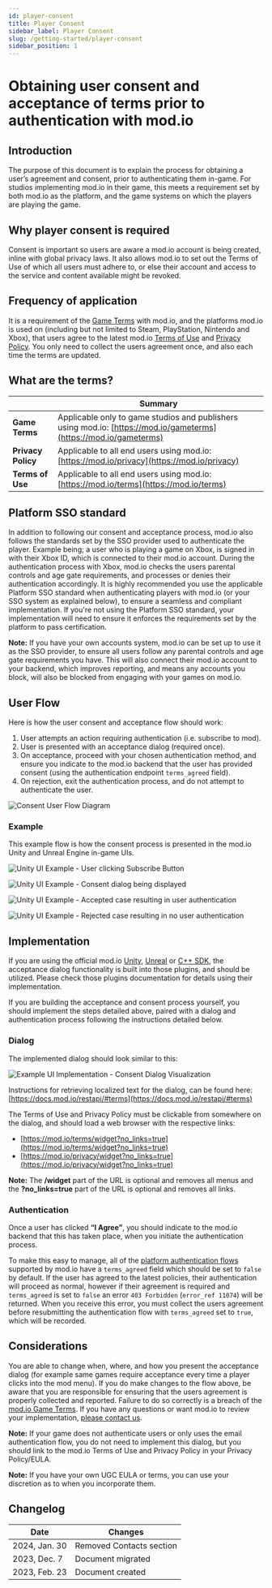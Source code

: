 ```yaml
---
id: player-consent
title: Player Consent
sidebar_label: Player Consent
slug: /getting-started/player-consent
sidebar_position: 1
---
```


# Obtaining user consent and acceptance of terms prior to authentication with mod.io

## Introduction

The purpose of this document is to explain the process for obtaining a user’s agreement and consent, prior to authenticating them in-game. For studios implementing mod.io in their game, this meets a requirement set by both mod.io as the platform, and the game systems on which the players are playing the game.

## Why player consent is required

Consent is important so users are aware a mod.io account is being created, inline with global privacy laws. It also allows mod.io to set out the Terms of Use of which all users must adhere to, or else their account and access to the service and content available might be revoked.

## Frequency of application

It is a requirement of the [Game Terms](https://mod.io/gameterms) with mod.io, and the platforms mod.io is used on (including but not limited to Steam, PlayStation, Nintendo and Xbox), that users agree to the latest mod.io [Terms of Use](https://mod.io/terms) and [Privacy Policy](https://mod.io/privacy). You only need to collect the users agreement once, and also each time the terms are updated.

## What are the terms?

|    | **Summary** |
|----|-------------|
| **Game Terms** | Applicable only to game studios and publishers using mod.io: [https://mod.io/gameterms](https://mod.io/gameterms) |
| **Privacy Policy** | Applicable to all end users using mod.io: [https://mod.io/privacy](https://mod.io/privacy) |
| **Terms of Use** | Applicable to all end users using mod.io: [https://mod.io/terms](https://mod.io/terms) |

## Platform SSO standard

In addition to following our consent and acceptance process, mod.io also follows the standards set by the SSO provider used to authenticate the player. Example being; a user who is playing a game on Xbox, is signed in with their Xbox ID, which is connected to their mod.io account. During the authentication process with Xbox, mod.io checks the users parental controls and age gate requirements, and processes or denies their authentication accordingly. It is highly recommended you use the applicable Platform SSO standard when authenticating players with mod.io (or your SSO system as explained below), to ensure a seamless and compliant implementation. If you're not using the Platform SSO standard, your implementation will need to ensure it enforces the requirements set by the platform to pass certification.

**Note:** If you have your own accounts system, mod.io can be set up to use it as the SSO provider, to ensure all users follow any parental controls and age gate requirements you have. This will also connect their mod.io account to your backend, which improves reporting, and means any accounts you block, will also be blocked from engaging with your games on mod.io.

## User Flow

Here is how the user consent and acceptance flow should work:
1. User attempts an action requiring authentication (i.e. subscribe to mod).
1. User is presented with an acceptance dialog (required once).
1. On acceptance, proceed with your chosen authentication method, and ensure you indicate to the mod.io backend that the user has provided consent (using the authentication endpoint `terms_agreed` field).
1. On rejection, exit the authentication process, and do not attempt to authenticate the user.

![Consent User Flow Diagram](images/player-consent/consent-user-flow.png)

### Example

This example flow is how the consent process is presented in the mod.io Unity and Unreal Engine in-game UIs.

![Unity UI Example - User clicking Subscribe Button](images/player-consent/unity-ui-1-subscribe.png)

![Unity UI Example - Consent dialog being displayed](images/player-consent/unity-ui-2-terms.png)

![Unity UI Example - Accepted case resulting in user authentication](images/player-consent/unity-ui-3-accepted.png)

![Unity UI Example - Rejected case resulting in no user authentication](images/player-consent/unity-ui-4-rejected.png)

## Implementation

If you are using the official mod.io [Unity](/unity-plugin), [Unreal](/ue-plugin) or [C++ SDK](/sdk), the acceptance dialog functionality is built into those plugins, and should be utilized. Please check those plugins documentation for details using their implementation.

If you are building the acceptance and consent process yourself, you should implement the steps detailed above, paired with a dialog and authentication process following the instructions detailed below.

### Dialog

The implemented dialog should look similar to this:

![Example UI Implementation - Consent Dialog Visualization](images/player-consent/consent-dialog.png)

Instructions for retrieving localized text for the dialog, can be found here: [https://docs.mod.io/restapi/#terms](https://docs.mod.io/restapi/#terms)

The Terms of Use and Privacy Policy must be clickable from somewhere on the dialog, and should load a web browser with the respective links:
* [https://mod.io/terms/widget?no_links=true](https://mod.io/terms/widget?no_links=true)
* [https://mod.io/privacy/widget?no_links=true](https://mod.io/privacy/widget?no_links=true)

**Note:** The **/widget** part of the URL is optional and removes all menus and the **?no_links=true** part of the URL is optional and removes all links.

### Authentication

Once a user has clicked **“I Agree”**, you should indicate to the mod.io backend that this has taken place, when you initiate the authentication process.

To make this easy to manage, all of the [platform authentication flows](https://docs.mod.io/restapi/#steam) supported by mod.io have a `terms_agreed` field which should be set to `false` by default. If the user has agreed to the latest policies, their authentication will proceed as normal, however if their agreement is required and `terms_agreed` is set to `false` an error `403 Forbidden` (`error_ref 11074`) will be returned. When you receive this error, you must collect the users agreement before resubmitting the authentication flow with `terms_agreed` set to `true`, which will be recorded.

## Considerations

You are able to change when, where, and how you present the acceptance dialog (for example same games require acceptance every time a player clicks into the mod menu). If you do make changes to the flow above, be aware that you are responsible for ensuring that the users agreement is properly collected and reported. Failure to do so correctly is a breach of the [mod.io Game Terms](https://mod.io/gameterms). If you have any questions or want mod.io to review your implementation, [please contact us](#contacts).

**Note:** If your game does not authenticate users or only uses the email authentication flow, you do not need to implement this dialog, but you should link to the mod.io Terms of Use and Privacy Policy in your Privacy Policy/EULA.

**Note:** If you have your own UGC EULA or terms, you can use your discretion as to when you incorporate them.

## Changelog

| **Date** | **Changes** |
|----------|--------------|
| 2024, Jan. 30 | Removed Contacts section |
| 2023, Dec. 7 | Document migrated |
| 2023, Feb. 23 | Document created |

